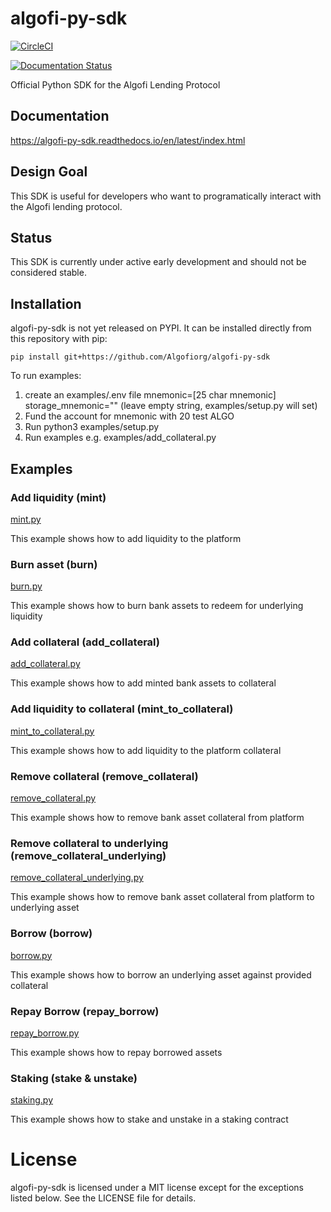 # algofi-py-sdk

[![CircleCI](https://dl.circleci.com/status-badge/img/gh/Algofiorg/algofi-py-sdk/tree/main.svg?style=shield)](https://dl.circleci.com/status-badge/redirect/gh/Algofiorg/algofi-py-sdk/tree/main)

[![Documentation Status](https://readthedocs.org/projects/algofi-py-sdk/badge/?version=latest)](https://algofi-py-sdk.readthedocs.io/en/latest/?badge=latest)

Official Python SDK for the Algofi Lending Protocol

## Documentation
https://algofi-py-sdk.readthedocs.io/en/latest/index.html

## Design Goal
This SDK is useful for developers who want to programatically interact with the Algofi lending protocol.

## Status

This SDK is currently under active early development and should not be considered stable.

## Installation
algofi-py-sdk is not yet released on PYPI. It can be installed directly from this repository with pip:

`pip install git+https://github.com/Algofiorg/algofi-py-sdk` 

To run examples:
1. create an examples/.env file
mnemonic=[25 char mnemonic]
storage_mnemonic="" (leave empty string, examples/setup.py will set)
2. Fund the account for mnemonic with 20 test ALGO
3. Run python3 examples/setup.py
4. Run examples e.g. examples/add_collateral.py

## Examples

### Add liquidity (mint)
[mint.py](https://github.com/Algofiorg/algofi-py-sdk/blob/main/examples/mint.py)

This example shows how to add liquidity to the platform

### Burn asset (burn)
[burn.py](https://github.com/Algofiorg/algofi-py-sdk/blob/main/examples/burn.py)

This example shows how to burn bank assets to redeem for underlying liquidity

### Add collateral (add_collateral)
[add_collateral.py](https://github.com/Algofiorg/algofi-py-sdk/blob/main/examples/add_collateral.py)

This example shows how to add minted bank assets to collateral

### Add liquidity to collateral (mint_to_collateral)
[mint_to_collateral.py](https://github.com/Algofiorg/algofi-py-sdk/blob/main/examples/mint_to_collateral.py)

This example shows how to add liquidity to the platform collateral

### Remove collateral (remove_collateral)
[remove_collateral.py](https://github.com/Algofiorg/algofi-py-sdk/blob/main/examples/remove_collateral.py)

This example shows how to remove bank asset collateral from platform

### Remove collateral to underlying (remove_collateral_underlying)
[remove_collateral_underlying.py](https://github.com/Algofiorg/algofi-py-sdk/blob/main/examples/remove_collateral_underlying.py)

This example shows how to remove bank asset collateral from platform to underlying asset

### Borrow (borrow)
[borrow.py](https://github.com/Algofiorg/algofi-py-sdk/blob/main/examples/borrow.py)

This example shows how to borrow an underlying asset against provided collateral

### Repay Borrow (repay_borrow)
[repay_borrow.py](https://github.com/Algofiorg/algofi-py-sdk/blob/main/examples/repay_borrow.py)

This example shows how to repay borrowed assets

### Staking (stake & unstake)
[staking.py](https://github.com/Algofiorg/algofi-py-sdk/blob/main/examples/staking.py)

This example shows how to stake and unstake in a staking contract

# License

algofi-py-sdk is licensed under a MIT license except for the exceptions listed below. See the LICENSE file for details.
